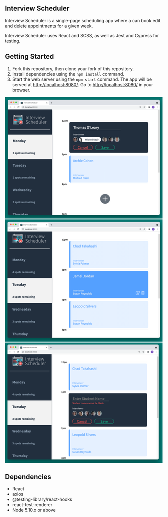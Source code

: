 ## Interview Scheduler

Interview Scheduler is a single-page scheduling app where a can book edit and delete appointments for a given week.

Interview Scheduler uses React and SCSS, as well as Jest and Cypress for testing.

## Getting Started

1. Fork this repository, then clone your fork of this repository.
2. Install dependencies using the `npm install` command.
3. Start the web server using the `npm start` command. The app will be served at <http://localhost:8080/>.
   Go to <http://localhost:8080/> in your browser.

!["Thomas Setting Appointment"](https://github.com/toleary519/scheduler/blob/master/docs/Thomas-setting-appt.png?raw=true)
!["Jamal Saved Appointment"](https://github.com/toleary519/scheduler/blob/master/docs/Jamal-saved.png?raw=true)
!["Student Name Error"](https://github.com/toleary519/scheduler/blob/master/docs/trigger-error-warning.png?raw=true)

## Dependencies

- React
- axios
- @testing-library/react-hooks
- react-test-renderer
- Node 5.10.x or above
